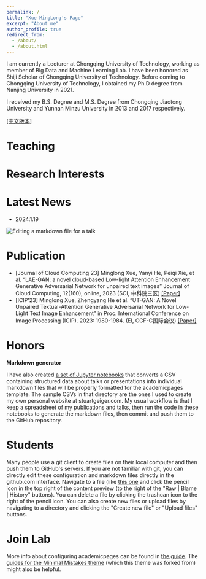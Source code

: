 ```yaml
---
permalink: /
title: "Xue MingLong's Page"
excerpt: "About me"
author_profile: true
redirect_from: 
  - /about/
  - /about.html
---
```


I am currently a Lecturer at Chongqing University of Technology, working as member of Big Data and Machine Learning Lab. I have been honored as Shiji Scholar of Chongqing University of Technology. Before coming to Chongqing University of Technology, I obtained my Ph.D degree from Nanjing University in 2021.

I received my B.S. Degree and M.S. Degree from Chongqing Jiaotong University and Yunnan Minzu University in 2013 and 2017 respectively.

[[中文版本]](https://minglongxue.github.io/index2.html)



Teaching
======


Research Interests
======


Latest News
======
- 2024.1.19 

![Editing a markdown file for a talk](/images/editing-talk.png)


Publication
======
- [Journal of Cloud Computing'23] Minglong Xue, Yanyi He, Peiqi Xie, et al. “LAE-GAN: a novel cloud-based Low-light Attention Enhancement Generative Adversarial Network for unpaired text images” Journal of Cloud Computing, 12(160), online, 2023 (SCI, 中科院三区) [[Paper]](https://link.springer.com/content/pdf/10.1186/s13677-023-00533-4.pdf)
- [ICIP'23] Minglong Xue, Zhengyang He et al. “UT-GAN: A Novel Unpaired Textual-Attention Generative Adversarial Network for Low-Light Text Image Enhancement” in Proc. International Conference on Image Processing (ICIP). 2023: 1980-1984. (EI, CCF-C国际会议) [[Paper]](https://ieeexplore.ieee.org/document/10222221)

Honors
======


**Markdown generator**

I have also created [a set of Jupyter notebooks](https://github.com/academicpages/academicpages.github.io/tree/master/markdown_generator
) that converts a CSV containing structured data about talks or presentations into individual markdown files that will be properly formatted for the academicpages template. The sample CSVs in that directory are the ones I used to create my own personal website at stuartgeiger.com. My usual workflow is that I keep a spreadsheet of my publications and talks, then run the code in these notebooks to generate the markdown files, then commit and push them to the GitHub repository.

Students
======
Many people use a git client to create files on their local computer and then push them to GitHub's servers. If you are not familiar with git, you can directly edit these configuration and markdown files directly in the github.com interface. Navigate to a file (like [this one](https://github.com/academicpages/academicpages.github.io/blob/master/_talks/2012-03-01-talk-1.md) and click the pencil icon in the top right of the content preview (to the right of the "Raw | Blame | History" buttons). You can delete a file by clicking the trashcan icon to the right of the pencil icon. You can also create new files or upload files by navigating to a directory and clicking the "Create new file" or "Upload files" buttons. 


Join Lab
======
More info about configuring academicpages can be found in [the guide](https://academicpages.github.io/markdown/). The [guides for the Minimal Mistakes theme](https://mmistakes.github.io/minimal-mistakes/docs/configuration/) (which this theme was forked from) might also be helpful.
